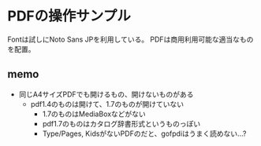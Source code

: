 # PDFの操作サンプル

Fontは試しにNoto Sans JPを利用している。
PDFは商用利用可能な適当なものを配置。

## memo

- 同じA4サイズPDFでも開けるもの、開けないものがある
  - pdf1.4のものは開けて、1.7のものが開けていない
    - 1.7のものはMediaBoxなどがない
	- pdf1.7のものはカタログ辞書形式というものっぽい
	- Type/Pages, KidsがないPDFのだと、gofpdiはうまく読めない...?

